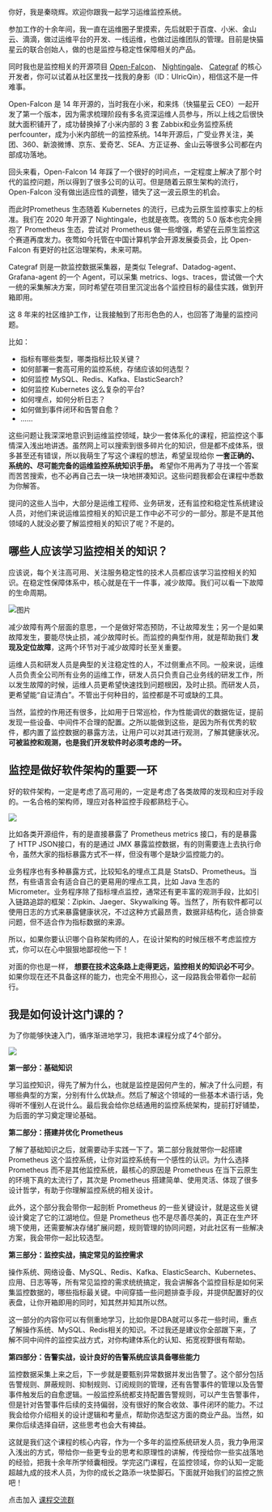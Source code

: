 你好，我是秦晓辉。欢迎你跟我一起学习运维监控系统。

参加工作的十余年间，我一直在运维圈子里摸索，先后就职于百度、小米、金山云、滴滴，做过运维平台的开发、一线运维，也做过运维团队的管理。目前是快猫星云的联合创始人，做的也是监控与稳定性保障相关的产品。

同时我也是监控相关的开源项目 [Open-Falcon](https://github.com/open-falcon)、 [Nightingale](https://github.com/ccfos/nightingale)、 [Categraf](https://github.com/flashcatcloud/categraf) 的核心开发者，你可以试着从社区里找一找我的身影（ID：UlricQin），相信这不是一件难事。

Open-Falcon 是 14 年开源的，当时我在小米，和来炜（快猫星云 CEO）一起开发了第一个版本，因为需求梳理阶段有多名资深运维人员参与，所以上线之后很快就大面积铺开了，成功替换掉了小米内部的 3 套 Zabbix和业务监控系统 perfcounter，成为小米内部统一的监控系统。14年开源后，广受业界关注，美团、360、新浪微博、京东、爱奇艺、SEA、方正证券、金山云等很多公司都在内部成功落地。

回头来看，Open-Falcon 14 年踩了一个很好的时间点，一定程度上解决了那个时代的监控问题，所以得到了很多公司的认可。但是随着云原生架构的流行，Open-Falcon 没有做出适应性的调整，错失了这一波云原生的机会。

而此时Prometheus 生态随着 Kubernetes 的流行，已成为云原生监控事实上的标准。我们在 2020 年开源了 Nightingale，也就是夜莺。夜莺的 5.0 版本也完全拥抱了 Prometheus 生态，尝试对 Prometheus 做一些增强，希望在云原生监控这个赛道再度发力。夜莺如今托管在中国计算机学会开源发展委员会，比 Open-Falcon 有更好的社区治理架构，未来可期。

Categraf 则是一款监控数据采集器，是类似 Telegraf、Datadog-agent、Grafana-agent 的一个 Agent，可以采集 metrics、logs、traces，尝试做一个大一统的采集解决方案，同时希望在项目里沉淀出各个监控目标的最佳实践，做到开箱即用。

这 8 年来的社区维护工作，让我接触到了形形色色的人，也回答了海量的监控问题。

比如：

- 指标有哪些类型，哪类指标比较关键？
- 如何部署一套高可用的监控系统，存储应该如何选型？
- 如何监控 MySQL、Redis、Kafka、ElasticSearch?
- 如何监控 Kubernetes 这么复杂的平台?
- 如何埋点，如何分析日志？
- 如何做到事件闭环和告警自愈？
- ……

这些问题让我深深地意识到运维监控领域，缺少一套体系化的课程，把监控这个事情深入浅出地讲透。虽然网上可以搜索到很多碎片化的知识，但是都不成体系，很多甚至还有错误，所以我萌生了写这个课程的想法，希望呈现给你 **一套正确的、系统的、尽可能完备的运维监控系统知识手册。** 希望你不用再为了寻找一个答案而苦苦搜索，也不必再自己去一块一块地拼凑知识。这些问题我都会在课程中悉数为你解答。

提问的这些人当中，大部分是运维工程师、业务研发，还有监控和稳定性系统建设人员，对他们来说运维监控相关的知识是工作中必不可少的一部分。那是不是其他领域的人就没必要了解监控相关的知识了呢？不是的。

## 哪些人应该学习监控相关的知识？

应该说，每个关注高可用、关注服务稳定性的技术人员都应该学习监控相关的知识。在稳定性保障体系中，核心就是在干一件事，减少故障。我们可以看一下故障的生命周期。

![图片](https://static001.geekbang.org/resource/image/5a/e2/5a01b06a48274f14eb39e0e483ee98e2.png?wh=1920x539)

减少故障有两个层面的意思，一个是做好常态预防，不让故障发生；另一个是如果故障发生，要能尽快止损，减少故障时长。而监控的典型作用，就是帮助我们 **发现及定位故障**，这两个环节对于减少故障时长至关重要。

运维人员和研发人员是典型的关注稳定性的人，不过侧重点不同。一般来说，运维人员负责全公司所有业务的运维工作，研发人员只负责自己业务线的研发工作，所以发生故障的时候，运维人员更希望快速找到问题根因，及时止损。而研发人员，更希望能“自证清白”。不管出于何种目的，监控都是不可或缺的工具。

当然，监控的作用还有很多，比如用于日常巡检，作为性能调优的数据佐证，提前发现一些设备、中间件不合理的配置。之所以能做到这些，是因为所有优秀的软件，都内置了监控数据的暴露方法，让用户可以对其进行观测，了解其健康状况。 **可被监控和观测，也是我们开发软件时必须考虑的一环。**

## 监控是做好软件架构的重要一环

好的软件架构，一定是考虑了高可用的，一定是考虑了各类故障的发现和应对手段的。一名合格的架构师，理应对各种监控手段都熟稔于心。

![](https://static001.geekbang.org/resource/image/e6/41/e6273f4cc906de0a1e9f3c62951b2e41.png)

比如各类开源组件，有的是直接暴露了 Prometheus metrics 接口，有的是暴露了 HTTP JSON接口，有的是通过 JMX 暴露监控数据，有的则需要连上去执行命令，虽然大家的指标暴露方式不一样，但没有哪个是缺少监控能力的。

业务程序也有多种暴露方式，比较知名的埋点工具是 StatsD、Prometheus。当然，有些语言会有适合自己的更易用的埋点工具，比如 Java 生态的 Micrometer。业务程序除了指标埋点监控，通常还有更丰富的观测手段，比如引入链路追踪的框架：Zipkin、Jaeger、Skywalking 等。当然了，所有软件都可以使用日志的方式来暴露健康状况，不过这种方式最昂贵，数据非结构化，适合排查问题，但不适合作为指标数据的来源。

所以，如果你要认识哪个自称架构师的人，在设计架构的时候压根不考虑监控方式，你可以在心中狠狠地鄙视他一下！

对面的你也是一样， **想要在技术这条路上走得更远，监控相关的知识必不可少**。如果你现在还不具备这样的能力，也完全不用担心，这一段路我会带着你一起前行。

## 我是如何设计这门课的？

为了你能够快速入门，循序渐进地学习，我把本课程分成了4个部分。

![](https://static001.geekbang.org/resource/image/49/cb/4976be7b4ce5737515539f4a3824yycb.jpg?wh=3961x2792)

**第一部分：基础知识**

学习监控知识，得先了解为什么，也就是监控是因何产生的，解决了什么问题，有哪些典型的方案，分别有什么优缺点。然后了解这个领域的一些基本术语行话，免得听不懂别人在说什么。最后我会给你总结通用的监控系统架构，提前打好铺垫，为后面的学习奠定理论基础。

**第二部分：搭建并优化 Prometheus**

了解了基础知识之后，就需要动手实践一下了。第二部分我就带你一起搭建 Prometheus 这个监控系统，让你对监控系统有一个感性的认识。为什么选择 Prometheus 而不是其他监控系统，最核心的原因是 Prometheus 在当下云原生的环境下真的太流行了，其次是 Prometheus 搭建简单、使用灵活、体现了很多设计哲学，有助于你理解监控系统的相关设计。

此外，这个部分我会带你一起剖析 Prometheus 的一些关键设计，就是这些关键设计奠定了它的江湖地位。但是 Prometheus 也不是尽善尽美的，真正在生产环境下使用，还需要解决存储扩展问题，规则管理的协同问题，对此社区有一些解决方案，我会带你一起比较选型。

**第三部分：监控实战，搞定常见的监控需求**

操作系统、网络设备、MySQL、Redis、Kafka、ElasticSearch、Kubernetes、应用、日志等等，所有常见监控的需求统统搞定，我会讲解各个监控目标是如何采集监控数据的，哪些指标最关键。中间穿插一些问题排查手段，并提供配置好的仪表盘，让你开箱即用的同时，知其然并知其所以然。

这一部分的内容你可以有侧重地学习，比如你是DBA就可以多花一些时间，重点了解操作系统、MySQL、Redis相关的知识。不过我还是建议你全部跟下来，了解不同中间件的监控实战方式，对你构建体系化的认知、拓宽视野很有帮助。

**第四部分：告警实战，设计良好的告警系统应该具备哪些能力**

监控数据采集上来之后，下一步就是要甄别异常数据并发出告警了。这个部分包括告警规则、屏蔽规则、抑制规则、订阅规则的管理，还有告警事件的管理以及告警事件触发后的自愈逻辑。一般监控系统都支持配置告警规则，可以产生告警事件，但是针对告警事件后续的支持偏弱，没有很好的聚合收敛、事件闭环的能力。不过我会给你介绍相关的设计逻辑和考量点，帮助你选型这方面的商业产品。当然，如果你后续选择自研，这些思考也会大有裨益。

这就是我们这个课程的核心内容，作为一个多年的监控系统研发人员，我力争用深入浅出的方式，带给你一些更专业的思考和原理性的讲解，传授给你一些实战落地的经验，把我十余年所学倾囊相授。学完这门课程，在监控领域，你的认知一定能超越九成的技术人员，为你的成长之路添一块垫脚石。下面就开始我们的监控之旅吧！

点击加入 [课程交流群](https://jinshuju.net/f/Ql3qlz)